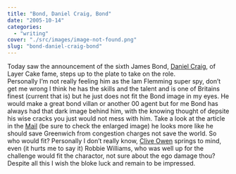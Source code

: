 ```yaml
---
title: "Bond, Daniel Craig, Bond"
date: "2005-10-14"
categories: 
  - "writing"
cover: "./src/images/image-not-found.png"
slug: "bond-daniel-craig-bond"
---
```


Today saw the announcement of the sixth James Bond, [Daniel Craig](http://www.imdb.com/name/nm0185819/), of Layer Cake fame, steps up to the plate to take on the role.  
Personally I’m not really feeling him as the Iam Flemming super spy, don’t get me wrong I think he has the skills and the talent and is one of Britains finest (current that is) but he just does not fit the Bond image in my eyes. He would make a great bond villan or another 00 agent but for me Bond has always had that dark image behind him, with the knowing thought of depsite his wise cracks you just would not mess with him. Take a look at the article in the [Mail](http://www.dailymail.co.uk/pages/live/articles/showbiz/showbiznews.html?in_article_id=365414&in_page_id=1773) (be sure to check the enlarged image) he looks more like he should save Greenwich from congestion charges not save the world. So who would fit? Personally I don’t really know, [Clive Owen](http://www.imdb.com/name/nm0654110/) springs to mind, even (it hurts me to say it) Robbie Williams, who was well up for the challenge would fit the charactor, not sure about the ego damage thou?  
Despite all this I wish the bloke luck and remain to be impressed.
